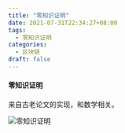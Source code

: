 ```yaml
---
title: "零知识证明"
date: 2021-07-31T22:34:27+08:00
tags:
  - 零知识证明
categories:
  - 区块链
draft: false
---
```


####  零知识证明

来自古老论文的实现，和数学相关。



![零知识证明](/picture/2021/07/lADPDh0cQBQ9M-DNaq7NAsQ_708_27310.jpg)

